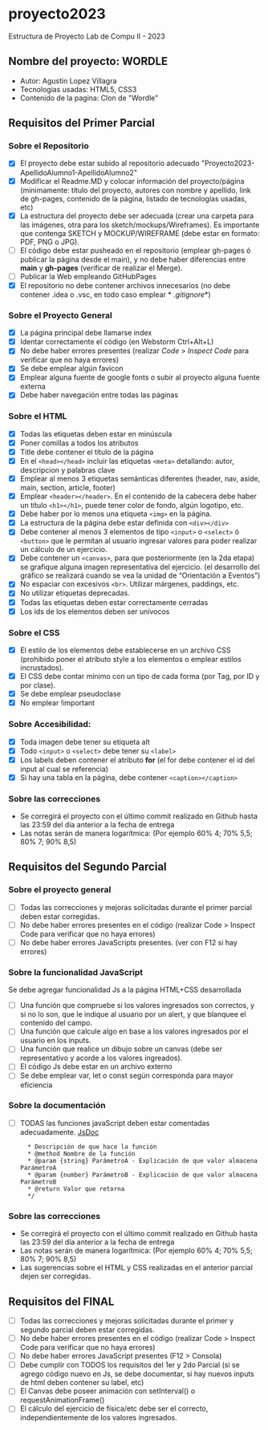 # proyecto2023

Estructura de Proyecto Lab de Compu II - 2023

## Nombre del proyecto: WORDLE

- Autor: Agustin Lopez Villagra
- Tecnologias usadas: HTML5, CSS3
- Contenido de la pagina: Clon de "Wordle"

## Requisitos del Primer Parcial

### Sobre el Repositorio

- [X] El proyecto debe estar subido al repositorio adecuado "Proyecto2023-ApellidoAlumno1-ApellidoAlumno2"
- [X] Modificar el Readme.MD y colocar información del proyecto/página (mínimamente: título del proyecto, autores con
  nombre y apellido, link de gh-pages, contenido de la página, listado de tecnologías usadas, etc)
- [X] La estructura del proyecto debe ser adecuada (crear una carpeta para las imágenes, otra para los
  sketch/mockups/Wireframes). Es importante que contenga SKETCH y MOCKUP/WIREFRAME (debe estar en formato: PDF, PNG o
  JPG).
- [ ] El código debe estar pusheado en el repositorio (emplear gh-pages ó publicar la página desde el main), y no debe
  haber diferencias entre **main** y **gh-pages** (verificar de realizar el Merge).
- [ ] Publicar la Web empleando GitHubPages
- [X] El repositorio no debe contener archivos innecesarios (no debe contener .idea o .vsc, en todo caso emplear *
  *.gitignore**)

### Sobre el Proyecto General

- [X] La página principal debe llamarse index
- [X] Identar correctamente el código (en Webstorm Ctrl+Alt+L)
- [X] No debe haber errores presentes (realizar *Code* > *Inspect Code* para verificar que no haya errores)
- [X] Se debe emplear algún favicon
- [X] Emplear alguna fuente de google fonts o subir al proyecto alguna fuente externa
- [X] Debe haber navegación entre todas las páginas

### Sobre el HTML

- [X] Todas las etiquetas deben estar en minúscula
- [X] Poner comillas a todos los atributos
- [X] Title debe contener el título de la página
- [X] En el ```<head></head>``` incluir las etiquetas ```<meta>``` detallando: autor, descripcion y palabras clave
- [X] Emplear al menos 3 etiquetas semánticas diferentes (header, nav, aside, main, section, article, footer)
- [X] Emplear ```<header></header>```. En el contenido de la cabecera debe haber un título ```<h1></h1>```, puede tener
  color de fondo, algún logotipo, etc.
- [X] Debe haber por lo menos una etiqueta ```<img>``` en la página.
- [X] La estructura de la página debe estar definida con ```<div></div>```
- [X] Debe contener al menos 3 elementos de tipo ```<input>``` o ```<select>``` ó ```<button>``` que le permitan al
  usuario ingresar valores para poder realizar un cálculo de un ejercicio.
- [X] Debe contener un ```<canvas>```, para que posteriormente (en la 2da etapa) se grafique alguna imagen
  representativa del ejercicio. (el desarrollo del gráfico se realizará cuando se vea la unidad de “Orientación a
  Eventos”)
- [X] No espaciar con excesivos ```<br>```. Utilizar márgenes, paddings, etc.
- [X] No utilizar etiquetas deprecadas.
- [X] Todas las etiquetas deben estar correctamente cerradas
- [X] Los ids de los elementos deben ser unívocos

### Sobre el CSS

- [X] El estilo de los elementos debe establecerse en un archivo CSS (prohibido poner el atributo style a los elementos
  o emplear estilos incrustados).
- [X] El CSS debe contar mínimo con un tipo de cada forma (por Tag, por ID y por clase).
- [X] Se debe emplear pseudoclase
- [X] No emplear !important

### Sobre Accesibilidad:

- [X] Toda imagen debe tener su etiqueta alt
- [X] Todo ```<input>``` o ```<select>``` debe tener su ```<label>```
- [X] Los labels deben contener el atributo **for** (el for debe contener el id del input al cual se referencia)
- [X] Si hay una tabla en la página, debe contener ```<caption></caption>```

### Sobre las correcciones

* Se corregirá el proyecto con el último commit realizado en Github hasta las 23:59 del día anterior a la fecha de
  entrega
* Las notas serán de manera logarítmica: (Por ejemplo 60% 4; 70% 5,5; 80% 7; 90% 8,5)

## Requisitos del Segundo Parcial

### Sobre el proyecto general

- [ ] Todas las correcciones y mejoras solicitadas durante el primer parcial deben estar corregidas.
- [ ] No debe haber errores presentes en el código (realizar Code > Inspect Code para verificar que no haya errores)
- [ ] No debe haber errores JavaScripts presentes. (ver con F12 si hay errores)

### Sobre la funcionalidad JavaScript

Se debe agregar funcionalidad Js a la página HTML+CSS desarrollada

- [ ] Una función que compruebe si los valores ingresados son correctos, y si no lo son, que le indique al usuario por
  un alert, y que blanquee el contenido del campo.
- [ ] Una función que calcule algo en base a los valores ingresados por el usuario en los inputs.
- [ ] Una función que realice un dibujo sobre un canvas (debe ser representativo y acorde a los valores ingreados).
- [ ] El código Js debe estar en un archivo externo
- [ ] Se debe emplear var, let o const según corresponda para mayor eficiencia

### Sobre la documentación

- [ ] TODAS las funciones javaScript deben estar comentadas
  adecuadamente. [JsDoc](https://jsdoc.app/about-getting-started.html)
   ```/**
     * Descripción de que hace la función
     * @method Nombre de la función
     * @param {string} ParámetroA - Explicación de que valor almacena ParámetroA
     * @param {number} ParámetroB - Explicación de que valor almacena ParámetroB
     * @return Valor que retorna
     */
   ```

### Sobre las correcciones

* Se corregirá el proyecto con el último commit realizado en Github hasta las 23:59 del día anterior a la fecha de
  entrega
* Las notas serán de manera logarítmica: (Por ejemplo 60% 4; 70% 5,5; 80% 7; 90% 8,5)
* Las sugerencias sobre el HTML y CSS realizadas en el anterior parcial dejen ser corregidas.

## Requisitos del FINAL

- [ ] Todas las correcciones y mejoras solicitadas durante el primer y segundo parcial deben estar corregidas.
- [ ] No debe haber errores presentes en el código (realizar Code > Inspect Code para verificar que no haya errores)
- [ ] No debe haber errores JavaScript presentes (F12 > Consola)
- [ ] Debe cumplir con TODOS los requisitos del 1er y 2do Parcial (si se agrego código nuevo en Js, se debe documentar,
  si hay nuevos inputs de html deben contener su label, etc)
- [ ] El Canvas debe poseer animación con setInterval() o requestAnimationFrame()
- [ ] El cálculo del ejercicio de física/etc debe ser el correcto, independientemente de los valores ingresados.
